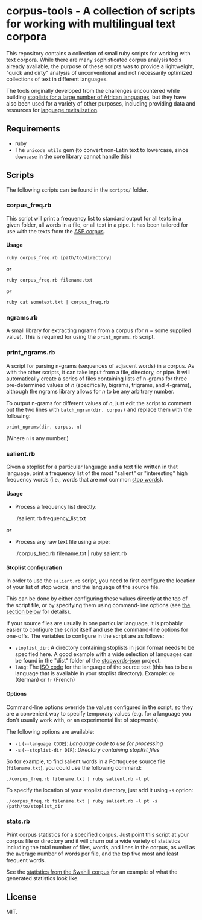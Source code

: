 # corpus-tools - A collection of scripts for working with multilingual text corpora

This repository contains a collection of small ruby scripts for working with text corpora. While there are many sophisticated corpus analysis tools already available, the purpose of these scripts was to provide a lightweight, "quick and dirty" analysis of unconventional and not necessarily optimized collections of text in different languages.

The tools originally developed from the challenges encountered while building [stoplists for a large number of African languages](https://github.com/dohliam/more-stoplists), but they have also been used for a variety of other purposes, including providing data and resources for [language revitalization](https://github.com/dohliam/hawaiian-corpus).

## Requirements

* ruby
* The `unicode_utils` gem (to convert non-Latin text to lowercase, since `downcase` in the core library cannot handle this)

## Scripts

The following scripts can be found in the `scripts/` folder.

### corpus_freq.rb

This script will print a frequency list to standard output for all texts in a given folder, all words in a file, or all text in a pipe. It has been tailored for use with the texts from the [ASP corpus](https://github.com/global-asp/asp-source).

#### Usage

    ruby corpus_freq.rb [path/to/directory]

_or_

    ruby corpus_freq.rb filename.txt

_or_

    ruby cat sometext.txt | corpus_freq.rb


### ngrams.rb

A small library for extracting ngrams from a corpus (for _n_ = some supplied value). This is required for using the `print_ngrams.rb` script.

### print_ngrams.rb

A script for parsing n-grams (sequences of adjacent words) in a corpus. As with the other scripts, it can take input from a file, directory, or pipe. It will automatically create a series of files containing lists of n-grams for three pre-determined values of _n_ (specifically, bigrams, trigrams, and 4-grams), although the ngrams library allows for _n_ to be any arbitrary number.

To output n-grams for different values of _n_, just edit the script to comment out the two lines with `batch_ngram(dir, corpus)` and replace them with the following:

    print_ngrams(dir, corpus, n)

(Where `n` is any number.)

### salient.rb

Given a stoplist for a particular language and a text file written in that language, print a frequency list of the most "salient" or "interesting" high frequency words (i.e., words that are not common [stop words](https://en.wikipedia.org/wiki/Stop_words)).

#### Usage

* Process a frequency list directly:

    ./salient.rb frequency_list.txt

_or_

* Process any raw text file using a pipe:

    ./corpus_freq.rb filename.txt | ruby salient.rb

#### Stoplist configuration

In order to use the `salient.rb` script, you need to first configure the location of your list of stop words, and the language of the source file.

This can be done by either configuring these values directly at the top of the script file, or by specifying them using command-line options (see [the section below](#options) for details).

If your source files are usually in one particular language, it is probably easier to configure the script itself and use the command-line options for one-offs. The variables to configure in the script are as follows:

* `stoplist_dir`: A directory containing stoplists in json format needs to be specified here. A good example with a wide selection of languages can be found in the "dist" folder of the [stopwords-json](https://github.com/6/stopwords-json) project.
* `lang`: The [ISO code](https://en.wikipedia.org/wiki/ISO_639-1) for the language of the source text (this has to be a language that is available in your stoplist directory). Example: `de` (German) or `fr` (French)

#### Options

Command-line options override the values configured in the script, so they are a convenient way to specify temporary values (e.g. for a language you don't usually work with, or an experimental list of stopwords).

The following options are available:

* `-l` (`--language CODE`): _Language code to use for processing_
* `-s` (`--stoplist-dir DIR`): _Directory containing stoplist files_

So for example, to find salient words in a Portuguese source file (`filename.txt`), you could use the following command:

    ./corpus_freq.rb filename.txt | ruby salient.rb -l pt
    
To specify the location of your stoplist directory, just add it using `-s` option:

    ./corpus_freq.rb filename.txt | ruby salient.rb -l pt -s /path/to/stoplist_dir

### stats.rb

Print corpus statistics for a specified corpus. Just point this script at your corpus file or directory and it will churn out a wide variety of statistics including the total number of files, words, and lines in the corpus, as well as the average number of words per file, and the top five most and least frequent words.

See the [statistics from the Swahili corpus](https://github.com/dohliam/more-stoplists/blob/master/sw/corpus_stats-sw.md) for an example of what the generated statistics look like.

## License

MIT.
